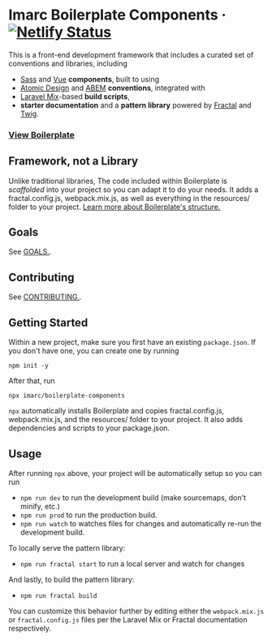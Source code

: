 # Imarc Boilerplate Components &middot; [![Netlify Status](https://api.netlify.com/api/v1/badges/630eeb6d-c075-4953-ba22-e70f98270eb1/deploy-status)](https://app.netlify.com/sites/imarc-boilerplate/deploys)

This is a front-end development framework that includes a curated set of conventions and libraries, including

* [Sass](https://sass-lang.com) and [Vue](https://vuejs.org/) **components**, built to using
* [Atomic Design](https://atomicdesign.bradfrost.com/) and [ABEM](https://css-tricks.com/abem-useful-adaptation-bem/) **conventions**, integrated with
* [Laravel Mix](https://laravel-mix.com/)-based **build scripts**,
* **starter documentation** and a **pattern library** powered by [Fractal](https://fractal.build/) and [Twig](https://github.com/twigjs/twig.js).

### **[View Boilerplate](https://imarc-boilerplate.netlify.app/)**


Framework, not a Library
------------------------

Unlike traditional libraries, The code included within Boilerplate is *scaffolded* into your project so you can adapt it to do your needs. It adds a fractal.config.js, webpack.mix.js, as well as everything in the resources/ folder to your project. [Learn more about Boilerplate's structure.](https://imarc-boilerplate.netlify.app/pattern-library/docs/structure.html)

Goals
-----

See [GOALS.](.github/GOALS.md).

Contributing
------------

See [CONTRIBUTING.](.github/CONTRIBUTING.md).


Getting Started
---------------

Within a new project, make sure you first have an existing `package.json`. If you don't have one, you can create one by running

```
npm init -y
```

After that, run

```
npx imarc/boilerplate-components
```

`npx` automatically installs Boilerplate and copies fractal.config.js, webpack.mix.js, and the resources/ folder to your project. It also adds dependencies and scripts to your package.json.



Usage
-----

After running `npx` above, your project will be automatically setup so you can run

* `npm run dev` to run the development build (make sourcemaps, don't minify, etc.)
* `npm run prod` to run the production build.
* `npm run watch` to watches files for changes and automatically re-run the development build.

To locally serve the pattern library:

* `npm run fractal start` to run a local server and watch for changes

And lastly, to build the pattern library:

* `npm run fractal build`

You can customize this behavior further by editing either the `webpack.mix.js` or `fractal.config.js` files per the Laravel Mix or Fractal documentation respectively.
